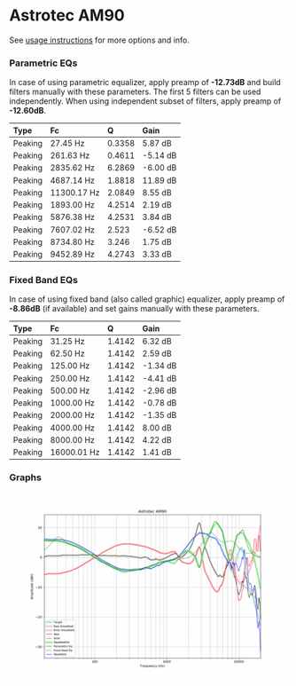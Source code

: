 # Astrotec AM90
See [usage instructions](https://github.com/jaakkopasanen/AutoEq#usage) for more options and info.

### Parametric EQs
In case of using parametric equalizer, apply preamp of **-12.73dB** and build filters manually
with these parameters. The first 5 filters can be used independently.
When using independent subset of filters, apply preamp of **-12.60dB**.

| Type    | Fc          |      Q | Gain     |
|:--------|:------------|:-------|:---------|
| Peaking | 27.45 Hz    | 0.3358 | 5.87 dB  |
| Peaking | 261.63 Hz   | 0.4611 | -5.14 dB |
| Peaking | 2835.62 Hz  | 6.2869 | -6.00 dB |
| Peaking | 4687.14 Hz  | 1.8818 | 11.89 dB |
| Peaking | 11300.17 Hz | 2.0849 | 8.55 dB  |
| Peaking | 1893.00 Hz  | 4.2514 | 2.19 dB  |
| Peaking | 5876.38 Hz  | 4.2531 | 3.84 dB  |
| Peaking | 7607.02 Hz  | 2.523  | -6.52 dB |
| Peaking | 8734.80 Hz  | 3.246  | 1.75 dB  |
| Peaking | 9452.89 Hz  | 4.2743 | 3.33 dB  |

### Fixed Band EQs
In case of using fixed band (also called graphic) equalizer, apply preamp of **-8.86dB**
(if available) and set gains manually with these parameters.

| Type    | Fc          |      Q | Gain     |
|:--------|:------------|:-------|:---------|
| Peaking | 31.25 Hz    | 1.4142 | 6.32 dB  |
| Peaking | 62.50 Hz    | 1.4142 | 2.59 dB  |
| Peaking | 125.00 Hz   | 1.4142 | -1.34 dB |
| Peaking | 250.00 Hz   | 1.4142 | -4.41 dB |
| Peaking | 500.00 Hz   | 1.4142 | -2.96 dB |
| Peaking | 1000.00 Hz  | 1.4142 | -0.78 dB |
| Peaking | 2000.00 Hz  | 1.4142 | -1.35 dB |
| Peaking | 4000.00 Hz  | 1.4142 | 8.00 dB  |
| Peaking | 8000.00 Hz  | 1.4142 | 4.22 dB  |
| Peaking | 16000.01 Hz | 1.4142 | 1.41 dB  |

### Graphs
![](./Astrotec%20AM90.png)